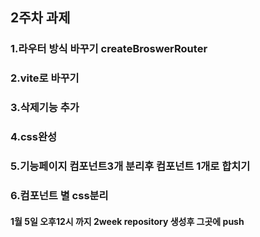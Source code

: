 ## 2주차 과제
### 1.라우터 방식 바꾸기 createBroswerRouter
### 2.vite로 바꾸기 
### 3.삭제기능 추가
### 4.css완성 
### 5.기능페이지 컴포넌트3개 분리후 컴포넌트 1개로 합치기 
### 6.컴포넌트 별 css분리

#### 1월 5일 오후12시 까지 2week repository 생성후 그곳에 push
